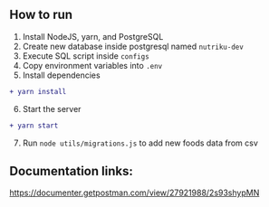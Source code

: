 ## How to run

1. Install NodeJS, yarn, and PostgreSQL
2. Create new database inside postgresql named `nutriku-dev`
3. Execute SQL script inside `configs`
4. Copy environment variables into `.env`
5. Install dependencies

```diff
+ yarn install
```

6. Start the server

```diff
+ yarn start
```

7. Run `node utils/migrations.js` to add new foods data from csv

## Documentation links:

https://documenter.getpostman.com/view/27921988/2s93shypMN
